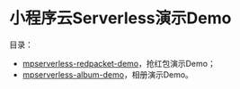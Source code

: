 # 小程序云Serverless演示Demo

目录：
- [mpserverless-redpacket-demo](https://github.com/aliyun/alibabacloud-mpserverless-demo/tree/master/mpserverless-redpacket-demo)，抢红包演示Demo；
- [mpserverless-album-demo](https://github.com/aliyun/alibabacloud-mpserverless-demo/tree/master/mpserverless-album-demo)，相册演示Demo。
